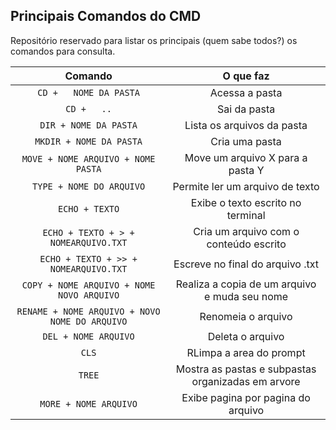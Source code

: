 ## Principais Comandos do CMD

Repositório reservado para listar os principais (quem sabe todos?) os comandos para consulta. 

Comando | O que faz 
:-------: | :------:
`CD + 	NOME DA PASTA`     | Acessa a pasta
`CD + 	..`    | Sai da pasta
`DIR + NOME DA PASTA`    | Lista os arquivos da pasta 
`MKDIR + NOME DA PASTA`  | Cria uma pasta
`MOVE + NOME ARQUIVO + NOME PASTA`     | Move um arquivo X para a pasta Y
`TYPE + NOME DO ARQUIVO`    | Permite ler um arquivo de texto
`ECHO + TEXTO`    | Exibe o texto escrito no terminal 
`ECHO + TEXTO + > + NOMEARQUIVO.TXT`  | Cria um arquivo com o conteúdo escrito
`ECHO + TEXTO + >> + NOMEARQUIVO.TXT`     | Escreve no final do arquivo .txt 
`COPY + NOME ARQUIVO + NOME NOVO ARQUIVO`    | Realiza a copia de um arquivo e muda seu nome 
`RENAME + NOME ARQUIVO + NOVO NOME DO ARQUIVO`    | Renomeia o arquivo 
`DEL + NOME ARQUIVO`  | Deleta o arquivo
`CLS`    | RLimpa a area do prompt 
`TREE`    | Mostra as pastas e subpastas organizadas em arvore 
`MORE + NOME ARQUIVO`  | Exibe pagina por pagina do arquivo
